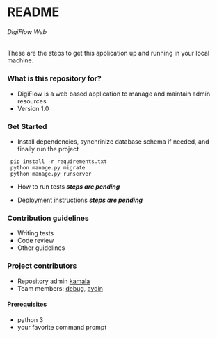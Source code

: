# README
###### DigiFlow Web

These are the steps to get this application up and running in your local machine.

### What is this repository for? ###

* DigiFlow is a web based application to manage and maintain admin resources
* Version 1.0

### Get Started ###

* Install dependencies, synchrinize database schema if needed, and finally run the project
````
 pip install -r requirements.txt
 python manage.py migrate
 python manage.py runserver
````

* How to run tests **_steps are pending_**

* Deployment instructions **_steps are pending_**

### Contribution guidelines ###

* Writing tests
* Code review
* Other guidelines

### Project contributors ###

* Repository admin [kamala](https://github.com/kamalaznlv)
* Team members: [debug](https://github.com/debug0110), [aydin](https://github.com/eyvazzadeaydin)

#### Prerequisites ####

* python 3
* your favorite command prompt